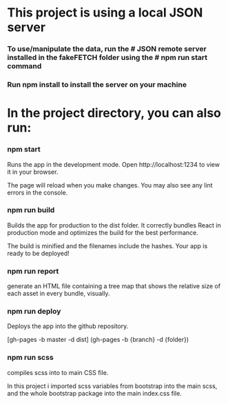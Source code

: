 # This project is using a local JSON server

### **To use/manipulate the data, run the # JSON remote server installed in the fakeFETCH folder using the # npm run start command**

### Run npm install to install the server on your machine

# In the project directory, you can also run:

### npm start

Runs the app in the development mode. Open http://localhost:1234 to view it in your browser.

The page will reload when you make changes. You may also see any lint errors in the console.

### npm run build

Builds the app for production to the dist folder. It correctly bundles React in production mode and optimizes the build for the best performance.

The build is minified and the filenames include the hashes. Your app is ready to be deployed!

### npm run report

generate an HTML file containing a tree map that shows the relative size of each asset in every bundle, visually.

### npm run deploy

Deploys the app into the github repository.

[gh-pages -b master -d dist] (gh-pages -b {branch} -d {folder})

### npm run scss

compiles scss into to main CSS file.

In this project i imported scss variables from bootstrap into the main scss, and the whole bootstrap package into the main index.css file.
